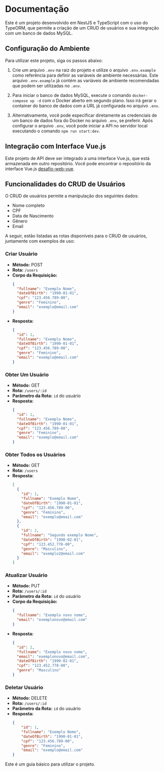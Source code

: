 # Documentação

Este é um projeto desenvolvido em NestJS e TypeScript com o uso do TypeORM, que permite a criação de um CRUD de usuários e sua integração com um banco de dados MySQL.

## Configuração do Ambiente

Para utilizar este projeto, siga os passos abaixo:

1. Crie um arquivo `.env` na raiz do projeto e utilize o arquivo `.env.example` como referência para definir as variáveis de ambiente necessárias. Este arquivo `.env.example` já contém as variáveis de ambiente recomendadas que podem ser utilizadas no `.env`.

2. Para iniciar o banco de dados MySQL, execute o comando `docker-compose up -d` com o Docker aberto em segundo plano. Isso irá gerar o container do banco de dados com a URL já configurada no arquivo `.env`.

3. Alternativamente, você pode especificar diretamente as credenciais de um banco de dados fora do Docker no arquivo `.env`, se preferir. Após configurar o arquivo `.env`, você pode iniciar a API no servidor local executando o comando `npm run start:dev`.

## Integração com Interface Vue.js

Este projeto de API deve ser integrado a uma interface Vue.js, que está armazenada em outro repositório. Você pode encontrar o repositório da interface Vue.js [desafio-web-vue](https://github.com/Thiago-Teofilo/desafio-web-vue).

## Funcionalidades do CRUD de Usuários

O CRUD de usuários permite a manipulação dos seguintes dados:

- Nome completo
- CPF
- Data de Nascimento
- Gênero
- Email

A seguir, estão listadas as rotas disponíveis para o CRUD de usuários, juntamente com exemplos de uso:

### Criar Usuário
- **Método:** POST
- **Rota:** `/users`
- **Corpo da Requisição:**
  ```json
  {
    "fullname": "Exemplo Nome",
    "dateOfBirth": "1990-01-01",
    "cpf": "123.456.789-00",
    "genre": "Feminino",
    "email": "exemplo@email.com"
  }
  ```
- **Resposta:**
  ```json
  {
    "id": 1,
    "fullname": "Exemplo Nome",
    "dateOfBirth": "1990-01-01",
    "cpf": "123.456.789-00",
    "genre": "Feminino",
    "email": "exemplo@email.com"
  }
  ```

### Obter Um Usuário
- **Método:** GET
- **Rota:** `/users/:id`
- **Parâmetro da Rota:** `id` do usuário
- **Resposta:**
  ```json
  {
    "id": 1,
    "fullname": "Exemplo Nome",
    "dateOfBirth": "1990-01-01",
    "cpf": "123.456.789-00",
    "genre": "Feminino",
    "email": "exemplo@email.com"
  }
  ```

### Obter Todos os Usuários
- **Método:** GET
- **Rota:** `/users`
- **Resposta:**
  ```json
  [
    {
      "id": 1,
      "fullname": "Exemplo Nome",
      "dateOfBirth": "1990-01-01",
      "cpf": "123.456.789-00",
      "genre": "Feminino",
      "email": "exemplo@email.com"
    },
    {
      "id": 2,
      "fullname": "Segundo exemplo Nome",
      "dateOfBirth": "1990-02-01",
      "cpf": "123.452.778-00",
      "genre": "Masculino",
      "email": "exemplo2@email.com"    
    }
  ]
  ```

### Atualizar Usuário
- **Método:** PUT
- **Rota:** `/users/:id`
- **Parâmetro da Rota:** `id` do usuário
- **Corpo da Requisição:**
  ```json
  {
    "fullname": "Exemplo novo nome",
    "email": "exemplonovo@email.com"
  }
  ```
- **Resposta:**
  ```json
  {
    "id": 2,
    "fullname": "Exemplo novo nome",
    "email": "exemplonovo@email.com",
    "dateOfBirth": "1990-02-01",
    "cpf": "123.452.778-00",
    "genre": "Masculino"
  }
  ```

### Deletar Usuário
- **Método:** DELETE
- **Rota:** `/users/:id`
- **Parâmetro da Rota:** `id` do usuário
- **Resposta:**
  ```json
  {
      "id": 1,
      "fullname": "Exemplo Nome",
      "dateOfBirth": "1990-01-01",
      "cpf": "123.456.789-00",
      "genre": "Feminino",
      "email": "exemplo@email.com"  
  }
  ```

Este é um guia básico para utilizar o projeto.